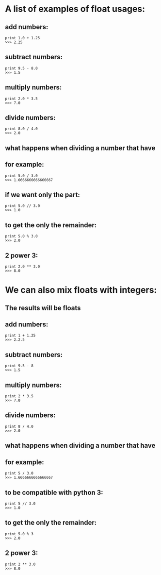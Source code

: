 # A list of examples of float usages:

## add numbers:
```
print 1.0 + 1.25
>>> 2.25
```
## subtract numbers:
```
print 9.5 - 8.0
>>> 1.5
```
## multiply numbers:
```
print 2.0 * 3.5
>>> 7.0
```
## divide numbers:
```
print 8.0 / 4.0
>>> 2.0
```

## what happens when dividing a number that have
## for example:
```
print 5.0 / 3.0
>>> 1.6666666666666667
```
## if we want only the part:
```
print 5.0 // 3.0
>>> 1.0
```
## to get the only the remainder:
```
print 5.0 % 3.0
>>> 2.0
```
## 2 power 3:
```
print 2.0 ** 3.0
>>> 8.0
```
# We can also mix floats with integers:
## The results will be floats

## add numbers:
```
print 1 + 1.25
>>> 2.2.5
```

## subtract numbers:
```
print 9.5 - 8
>>> 1.5
```

## multiply numbers:
```
print 2 * 3.5
>>> 7.0
```
## divide numbers:
```
print 8 / 4.0
>>> 2.0
```
## what happens when dividing a number that have
## for example:
```
print 5 / 3.0
>>> 1.6666666666666667
```
## to be compatible with python 3:
```
print 5 // 3.0
>>> 1.0
```
## to get the only the remainder:
```
print 5.0 % 3
>>> 2.0
```
## 2 power 3:
```
print 2 ** 3.0
>>> 8.0
```